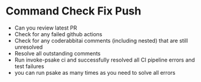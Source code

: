 # Command Check Fix Push

- Can you review latest PR
- Check for any failed github actions
- Check for any coderabbitai comments (including nested) that are still unresolved
- Resolve all outstanding comments
- Run invoke-psake ci and successfully resolved all CI pipeline errors and test failures
- you can run psake as many times as you need to solve all errors
